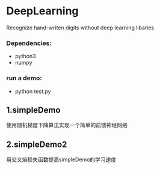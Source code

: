 # DeepLearning
Recognize hand-writen digits without deep learning libaries
### Dependencies:
* python3
* numpy
### run a demo:
* python test.py

## 1.simpleDemo
使用随机梯度下降算法实现一个简单的前馈神经网络
## 2.simpleDemo2
用交叉熵损失函数提高simpleDemo的学习速度


